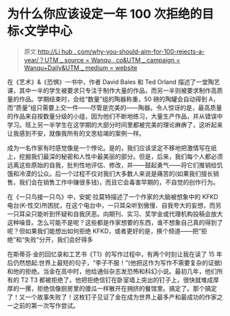 # 为什么你应该设定一年 100 次拒绝的目标‹文学中心

> 原文:[http://Li hub . com/why-you-should-aim-for-100-rejects-a-year/？UTM _ source = Wanqu . co&UTM _ campaign = Wanqu+Daily&UTM _ medium = website](http://lithub.com/why-you-should-aim-for-100-rejections-a-year/?utm_source=wanqu.co&utm_campaign=Wanqu+Daily&utm_medium=website)

在《艺术》&《恐惧》一书中，作者 David Bales 和 Ted Orland 描述了一堂陶艺课，其中一半的学生被要求只专注于制作大量的作品，而另一半则被要求制作高质量的作品。学期结束时，会给“数量”组的陶器称重，50 磅的陶罐会自动得到 A，而“质量”组只需要上交一件——尽管是完美的——陶器。令人惊讶的是，最高质量的作品来自按数量分级的小组，因为他们不断地练习，大量生产作品，并从错误中学习。班上另一半学生在这学期的大部分时间里都被完美的理论麻痹了，这听起来让我感到不安，就像我所有的文思枯竭的案例一样。

成为一名作家有时感觉像是一个悖论。是的，我们应该坚定不移地把激情写在纸上，挖掘我们最深的秘密和人性中最美丽的部分。但是，后来，我们每个人都必须远离这些原始的自我，批判性地评估、修改，并——鼓起勇气——将它们推销给饥饿和冷漠的公众。后一个过程不仅对我们大多数人来说是痛苦的(如果我们擅长销售，我们会在销售工作中赚很多钱)，而且它会毒害早期的，不自觉的创作行为。

在《一只鸟接一只鸟》中，安妮·拉莫特描述了一个作家的大脑被想象中的 KFKD 电台(K-性交)所困扰，在这个电台中，一只耳朵听到傲慢、自我夸大的妄想，而另一只耳朵只能听到怀疑和自我厌恶。向期刊、实习、奖学金或代理机构投稿会放大这种噪音。怎么可能不是呢？这些都是作家想要的东西，谁不想象自己真的得到了呢？但如果我们能想出如何拒绝 KFKD，或者更好的是，换个频道——把“拒绝”和“失败”分开，我们会好得多

在斯蒂芬·金的回忆录和工艺书《T1》的写作过程中，有两个时刻让我在读了 15 年后仍然想起:世界上最短的句子，“李子不服！”(他把这作为写作不需要复杂的证据)和他的拒绝。当金在高中时，他给通俗杂志发恐怖和科幻小说。最初几年，他们所有的 T2 T3 都被拒绝了。他把拒绝信钉在卧室墙上突出的钉子上，很快就堆成厚厚的一摞，拒绝信像厨房里的傻瓜一样散开在拥挤的餐馆里。搞定了。那个搞定了！又一个故事失败了！这枚钉子见证了金在成为世界上最多产和最成功的作家之一之前的第一次写作尝试。